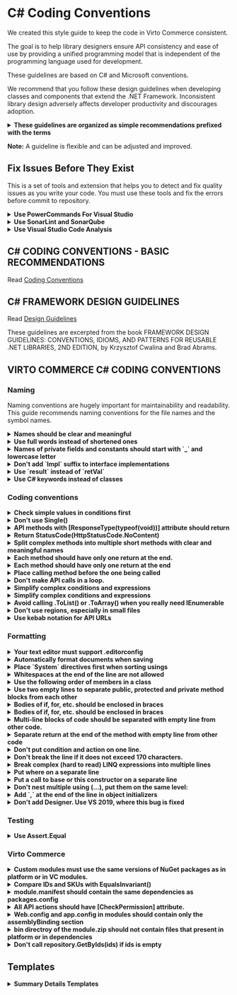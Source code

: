 # C# Coding Conventions
We created this style guide to keep the code in Virto Commerce consistent.

The goal is to help library designers ensure API consistency and ease of use by providing a unified programming model that is independent of the programming language used for development.

These guidelines are based on C# and Microsoft conventions.

We recommend that you follow these design guidelines when developing classes and components that extend the .NET Framework. Inconsistent library design adversely affects developer productivity and discourages adoption.

<details>
    <summary><b>These guidelines are organized as simple recommendations prefixed with the terms</b></summary>

**Do** is one that should always be followed. Always might be a bit too strong of a word. Guidelines that literally should always be followed are extremely rare. On the other hand, you need a really unusual case for breaking a Do guideline.

**Consider** guidelines should generally be followed. If you fully understand the meaning behind the guideline and have a good reason to deviate, then do so. Please strive to be consistent.

**Avoid** indicates something you should almost never do. Code examples to avoid have an unmistakable red header.

**Do not** Just don't do it.

**Why?** gives reasons for following the previous recommendations.
</details>

**Note:** A guideline is flexible and can be adjusted and improved.

## Fix Issues Before They Exist
This is a set of tools and extension that helps you to detect and fix quality issues as you write your code.
You must use these tools and fix the errors before commit to repository.

<details>
    <summary><b>Use PowerCommands For Visual Studio</b></summary>

[Install Productivity Power Tools](https://marketplace.visualstudio.com/items?itemName=VisualStudioPlatformTeam.PowerCommandsforVisualStudio)

Go to “Tools > Options > Productivity Power Tools > PowerCommands” and Enable “Format documents on save” and “Remove and Sort Usings on save”.
</details>

<details>
    <summary><b>Use SonarLint and SonarQube</b></summary>

[SonarLint](https://www.sonarlint.org/) is an IDE extension that helps you detect and fix quality issues as you write code.
Like a spell checker, SonarLint squiggles flaws so that they can be fixed before committing code.

[Install SonarLint in Visual Studio](https://marketplace.visualstudio.com/items?itemName=SonarSource.SonarLintforVisualStudio2017)

[List of C# rules](https://rules.sonarsource.com/csharp)
</details>

<details>
    <summary><b>Use Visual Studio Code Analysis</b></summary>

We recommend to use the Microsoft Rules rule set to focus on the most critical problems in your code, including potential security holes, application crashes, and other important logic and design errors.

Go to "Visual Studio > Analyze > Run Code Analysis > On Solution".

[List of rules](https://docs.microsoft.com/en-us/visualstudio/code-quality/all-rules-rule-set?view=vs-2017)
</details>

## C# CODING CONVENTIONS - BASIC RECOMMENDATIONS
Read [Coding Conventions](https://docs.microsoft.com/en-us/dotnet/csharp/programming-guide/inside-a-program/coding-conventions)

## C# FRAMEWORK DESIGN GUIDELINES
Read [Design Guidelines](https://docs.microsoft.com/en-us/dotnet/standard/design-guidelines/)

These guidelines are excerpted from the book FRAMEWORK DESIGN GUIDELINES: CONVENTIONS, IDIOMS, AND PATTERNS FOR REUSABLE .NET LIBRARIES, 2ND EDITION, by Krzysztof Cwalina and Brad Abrams.

## VIRTO COMMERCE C# CODING CONVENTIONS

### Naming
Naming conventions are hugely important for maintainability and readability. This guide recommends naming conventions for the file names and the symbol names.

<details>
    <summary><b>Names should be clear and meaningful</b></summary>

1. Names should be clear and meaningful.
1. Good names replace comments in most cases.
1. Good names allow to read the code like a book.

**Bad**

```csharp
var dataFromDb = db.GetData();
```

**Good**

```csharp
var employees = employeeService.GetEmployees();
```
</details>

<details>
    <summary><b>Use full words instead of shortened ones</b></summary>

**Do** Use full words instead of shortened one.

**Bad**

```csharp
var empl = ...
var val = ...
var resp = ...
```

**Good**

```csharp
var employees = ...
var value = ...
var response = ...
```
</details>

<details>
    <summary><b>Names of private fields and constants should start with `_` and lowercase letter</b></summary>

**Do** Names of private fields and constants should start with `_` and lowercase letter.
This is the only case when `_` should be used in names.

**Bad**

```csharp
private const int Batch_Size;
private char[] delimiters = { ',', ';' };
```

**Good**

```csharp
private const int _batchSize;
private char[] _delimiters = { ',', ';' };
```
</details>

<details>
    <summary><b>Don't add `Impl` suffix to interface implementations</b></summary>

**Don't** add `Impl` suffix to interface implementations.

**Bad**

```csharp
public class CatalogServiceImpl: ICatalogService
```

**Good**

```csharp
public class CatalogService: ICatalogService
```
</details>

<details>
    <summary><b>Use `result` instead of `retVal`</b></summary>

**Do** Use `result` instead of `retVal`.

**Bad**

```csharp
var retVal = ...;
```

**Good**

```csharp
var result = ...;
```
</details>

<details>
    <summary><b>Use C# keywords instead of classes</b></summary>

**Do** Use C# keywords instead of classes:

**Bad**

```csharp
String fullName = ...;
Int32 counter = ...;
```

**Good**

```csharp
string fullName = ...;
int counter = ...;
```
</details>

### Coding conventions

<details>
	<summary><b>Check simple values in conditions first</b></summary>
   
  **Consider** Check simple values in conditions first.
   
   **Bad**
   
   ```csharp
   if (GetSomeValue() > 0 && isActive)
   ```
   
   **Good**
   
   ```csharp
   if (isActive && GetSomeValue() > 0)
   ```
</details>


<details>
	<summary><b>Don't use Single()</b></summary>
   
  **Don't** use Single(). Or if you do, handle exceptions
   
   **Bad**
   
   ```csharp
   var manager = _employeeService.GetEmployees().Single();
   ```
   
   **Good**
   
   ```csharp
   var manager = _employeeService.GetEmployees().First();
   ```
</details>

<details>
	<summary><b>API methods with [ResponseType(typeof(void))] attribute should return</b></summary>
   
  **Do** API methods with [ResponseType(typeof(void))] attribute should return

</details>

<details>
	<summary><b>Return StatusCode(HttpStatusCode.NoContent)</b></summary>
   
  **Do** Return StatusCode(HttpStatusCode.NoContent), not Ok()
   
</details>

<details>
	<summary><b>Split complex methods into multiple short methods with clear and meaningful names</b></summary>
   
  **Do** Split complex methods into multiple short methods with clear and meaningful names.
</details>

<details>
	<summary><b>Each method should have only one return at the end.</b></summary>
   
  **Do** Each method should have only one return at the end.
   
   **Bad**
   
   ```csharp
   if(!isActive)
      return;
      
   return;
   ```
   
   **Good**
   
   ```csharp
   if(isActive)
   {
   }
      
   return;
   ```
</details>

<details>
	<summary><b>Each method should have only one return at the end</b></summary>
   
  **Do** Each method should have only one return at the end.
</details>   

<details>
	<summary><b>Place calling method before the one being called</b></summary>
   
  **Do** If one method calls another, place calling method before the one being called.
</details>   

<details>
	<summary><b>Don't make API calls in a loop.</b></summary>
   
  **Don't** make API calls in a loop.
</details>   

<details>
	<summary><b>Simplify complex conditions and expressions</b></summary>
   
  **Do** Simplify complex conditions and expressions by creating intermediate variables with clear and meaningful names.
</details> 

<details>
	<summary><b>Simplify complex conditions and expressions</b></summary>
   
  **Do** Simplify complex conditions and expressions by creating intermediate variables with clear and meaningful names.
</details> 

<details>
	<summary><b>Avoid calling .ToList() or .ToArray() when you really need IEnumerable</b></summary>
   
  **Don't** Call .ToList() or .ToArray() when you really need IEnumerable.
</details> 

<details>
	<summary><b>Don't use regions, especially in small files</b></summary>
   
  **Don't** use regions (#region), especially in small files. You have to expand each region before reading the code.
</details> 

<details>
	<summary><b>Use kebab notation for API URLs</b></summary>
   
  **Do** Use kebab notation for API URLs.
   
   **Bad**
   
   ```
   fulfillment-centers
   ```
   
   **Good**
   
   ```
   fulfillmentCenters
   ```
</details> 

### Formatting
<details>
	<summary><b>Your text editor must support .editorconfig</b></summary>
   
  **Do** Your text editor must support .editorconfig.

</details>

<details>
	<summary><b>Automatically format documents when saving</b></summary>
   
  **Do** Automatically format documents when saving
   
   1. Install PowerCommandsforVisualStudio
   1. Go to Tools > Options > Productivity Power Tools > PowerCommands
   1. Enable Format documents on save and Remove and Sort Usings on save

</details>

<details>
	<summary><b>Place `System` directives first when sorting usings</b></summary>
   
   **Do** Place `System` directives first when sorting usings
   
   **Bad**
   
   ```csharp
   using Nest;
   using VirtoCommerce.Domain.Search
   using System.Globalization;
   ```
   
   **Good**
   
   ```csharp
   using System.Globalization;
   using Nest;
   using VirtoCommerce.Domain.Search
   ```
</details>

<details>
	<summary><b>Whitespaces at the end of the line are not allowed</b></summary>
   
  **Don't** Whitespaces at the end of the line are not allowed.

</details>

<details>
	<summary><b>Use the following order of members in a class</b></summary>
   
   **Consider** Use the following order of members in a class:
   
1. constants
1. private fields
1. constructors
1. public properties
1. protected properties
1. public methods
1. protected methods
1. private methods

</details>

<details>
	<summary><b>Use two empty lines to separate public, protected and private method blocks from each other</b></summary>
   
   **Do** Use two empty lines to separate public, protected and private method blocks from each other.

</details>
 
<details>
	<summary><b>Bodies of if, for, etc. should be enclosed in braces</b></summary>
   
   **Do** Bodies of if, for, etc. should be enclosed in braces.

</details>
 
<details>
	<summary><b>Bodies of if, for, etc. should be enclosed in braces</b></summary>
   
   **Do** Bodies of if, for, etc. should be enclosed in braces.

</details>

<details>
	<summary><b>Multi-line blocks of code should be separated with empty line from other code.</b></summary>
   
   **Do** Multi-line blocks of code should be separated with empty line from other code.

</details>

<details>
	<summary><b>Separate return at the end of the method with empty line from other code</b></summary>
   
   **Do** Separate return at the end of the method with empty line from other code.

</details>

<details>
	<summary><b>Don't put condition and action on one line.</b></summary>
   
   **Don't** put condition and action on one line.

</details>

<details>
	<summary><b>Don't break the line if it does not exceed 170 characters.</b></summary>
   
   **Don't** break the line if it does not exceed 170 characters.
</details>

<details>
	<summary><b>Break complex (hard to read) LINQ expressions into multiple lines</b></summary>
   
   **Do** Break complex (hard to read) LINQ expressions into multiple lines

   **Good**
   
   ```csharp
   var names = repository.Items
    .Where(x => x.IsActive && ids.Contains(x.Id)
    .Select(x => x.Name)
    .ToArray();
   ```
</details>

<details>
	<summary><b>Put where on a separate line</b></summary>
   
   **Do** Put where on a separate line

   **Good**
   
   ```csharp
   public void Parse<T>(string input)
      where T: new()
   ```
</details>

<details>
	<summary><b>Put a call to base or this constructor on a separate line</b></summary>
   
   **Do** Put a call to base or this constructor on a separate line

   **Good**
   
   ```csharp
   public MyClass(string argument)
    : base(argument)
   ```
</details>

<details>
	<summary><b>Don't nest multiple using (...), put them on the same level:</b></summary>
   
   **Don't** nest multiple using (...), put them on the same level:

   **Good**
   
   ```csharp
   using(var disposable1 = ...)
      using(var disposable2 = ...)
      {
          ...
      }
   ```
</details>

<details>
	<summary><b>Add `,` at the end of the line in object initializers</b></summary>
   
   **Do** Add , at the end of the line in object initializers.
   This will reduce the number of modified lines in the next pull request.

   **Good**
   
   ```csharp
   var criteria = new SearchCriteria
   {
       Skip = 0,
       Take = 10,
   };
   ```
</details>

<details>
	<summary><b>Don't add <SubType>Designer</SubType>. Use VS 2019, where this bug is fixed</b></summary>
   
   **Don't** add <SubType>Designer</SubType>. Use VS 2019, where this bug is fixed.
</details>

### Testing

<details>
	<summary><b>Use Assert.Equal</b></summary>
   **Do** Use Assert.Equal(expected, actual) instead of Assert.True(actual == expected)
</details>

### Virto Commerce
<details>
	<summary><b>Custom modules must use the same versions of NuGet packages as in platform or in VC modules.</b></summary>
   
  **Do** Custom modules must use the same versions of NuGet packages as in platform or in VC modules.

</details>

<details>
	<summary><b>Compare IDs and SKUs with EqualsInvariant()</b></summary>
   
  **Do** Compare IDs and SKUs with EqualsInvariant()

</details>

<details>
	<summary><b>module.manifest should contain the same dependencies as packages.config</b></summary>
   
  **Do** module.manifest should contain the same dependencies as packages.config.

</details>

<details>
	<summary><b>All API actions should have [CheckPermission] attribute.</b></summary>
   
  **Do** All API actions should have [CheckPermission] attribute.
   
   **Good**
   
   ```csharp
   [CheckPermission(Permission = ThumbnailPredefinedPermissions.Create)]
   public IHttpActionResult Create(ThumbnailOption option)
   {
      _thumbnailOptionService.SaveOrUpdate(new[] { option });
   return Ok(option);
   }
   ```

</details>

<details>
	<summary><b>Web.config and app.config in modules should contain only the assemblyBinding section</b></summary>
   
  **Do** Web.config and app.config in modules should contain only the assemblyBinding section
</details>

<details>
	<summary><b>bin directroy of the module.zip should not contain files that present in platform or in dependencies</b></summary>
   
  **Do** bin directroy of the module.zip should not contain files that present in platform or in dependencies. Use module.ignore to exclude them from the ZIP.
</details>

<details>
	<summary><b>Don't call repository.GetByIds(ids) if ids is empty</b></summary>
   
  **Don't** call repository.GetByIds(ids) if ids is empty.
</details>

## Templates
<details>
	<summary><b>Summary Details Templates</b></summary>
   
   **Do** More Details Templates
   
   **Bad**
   
   ```csharp
   BAD CODE HERE 
   ```
   
   **Good**
   
   ```csharp
   GOOD CODE HERE
   ```
</details>







